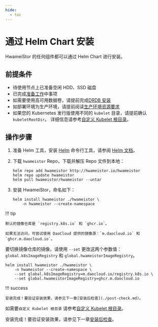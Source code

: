 ```yaml
---
hide:
  - toc
---
```


# 通过 Helm Chart 安装

HwameiStor 的任何组件都可以通过 Helm Chart 进行安装。

## 前提条件

- 待使用节点上已准备空闲 HDD、SSD 磁盘
- 已完成[准备工作](prereq.md)中事项
- 如需要使用高可用数据卷，请提前完成[DRDB 安装](drbdinstall.md)
- 如部署环境为生产环境，请提前阅读[生产环境资源要求](proresource.md)
- 如果您的 Kubernetes 发行版使用不同的 `kubelet` 目录，请提前确认 `kubeletRootDir`。
  详细信息请参考[自定义 Kubelet 根目录](customized-kubelet.md)。

## 操作步骤

1. 准备 Helm 工具，安装 [Helm](https://helm.sh/) 命令行工具，请参阅 [Helm 文档](https://helm.sh/docs/)。

2. 下载 `hwameistor` Repo，下载并解压 Repo 文件到本地：

    ```console
    helm repo add hwameistor http://hwameistor.io/hwameistor
    helm repo update hwameistor
    helm pull hwameistor/hwameistor --untar
    ```

3. 安装 HwameiStor，命名如下：

    ```console
    helm install hwameistor ./hwameistor \
        -n hwameistor --create-namespace
    ```


!!! tip

    默认的镜像仓库是 `registry.k8s.io` 和 `ghcr.io`。
    
    如果无法访问，可尝试使用 DaoCloud 提供的镜像源：`m.daocloud.io` 和 `ghcr.m.daocloud.io`。

要切换镜像仓库的镜像，请使用 `--set` 更改这两个参数值：`global.k8sImageRegistry` 和 `global.hwameistorImageRegistry`。

```console
helm install hwameistor ./hwameistor \
    -n hwameistor --create-namespace \
    --set global.k8sImageRegistry=m.daocloud.io/registry.k8s.io \
    --set global.hwameistorImageRegistry=ghcr.m.daocloud.io
```

!!! success

    安装完成！要验证安装效果，请参见下一章[安装后检查](./post-check.md)。

如需要`自定义 Kubelet 根目录` 请参考[自定义 Kubelet 根目录](customized-kubelet.md)。

安装完成！要验证安装效果，请参见下一章[安装后检查](./post-check.md)。
